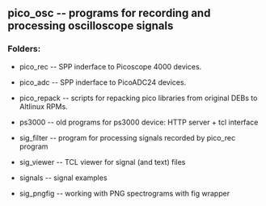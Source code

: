 ## pico_osc -- programs for recording and processing oscilloscope signals

### Folders:

* pico_rec    -- SPP inderface to Picoscope 4000 devices.

* pico_adc    -- SPP inderface to PicoADC24 devices.

* pico_repack -- scripts for repacking pico libraries from original DEBs to Altlinux RPMs.

* ps3000      -- old programs for ps3000 device: HTTP server + tcl interface

* sig_filter  -- program for processing signals recorded by pico_rec program

* sig_viewer  -- TCL viewer for signal (and text) files

* signals     -- signal examples

* sig_pngfig  -- working with PNG spectrograms with fig wrapper